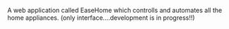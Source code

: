 A web application called EaseHome which controlls and automates all the home appliances.
(only interface....development is in progress!!)
